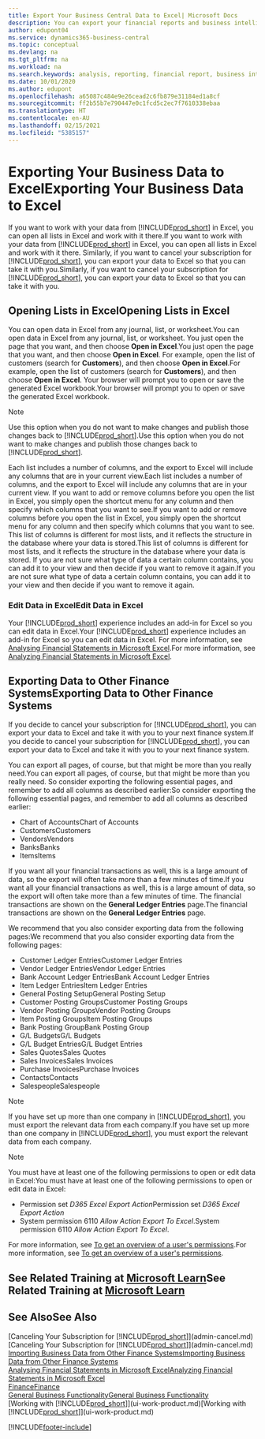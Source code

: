 ```yaml
---
title: Export Your Business Central Data to Excel| Microsoft Docs
description: You can export your financial reports and business intelligence data from Business Central  to Excel, or open your data in Excel.
author: edupont04
ms.service: dynamics365-business-central
ms.topic: conceptual
ms.devlang: na
ms.tgt_pltfrm: na
ms.workload: na
ms.search.keywords: analysis, reporting, financial report, business intelligence, BI, Excel
ms.date: 10/01/2020
ms.author: edupont
ms.openlocfilehash: a65087c484e9e26cead2c6fb879e31184ed1a8cf
ms.sourcegitcommit: ff2b55b7e790447e0c1fcd5c2ec7f7610338ebaa
ms.translationtype: HT
ms.contentlocale: en-AU
ms.lasthandoff: 02/15/2021
ms.locfileid: "5385157"
---
```

# <a name="exporting-your-business-data-to-excel"></a><span data-ttu-id="cb641-103">Exporting Your Business Data to Excel</span><span class="sxs-lookup"><span data-stu-id="cb641-103">Exporting Your Business Data to Excel</span></span>
<span data-ttu-id="cb641-104">If you want to work with your data from [!INCLUDE[prod_short](includes/prod_short.md)] in Excel, you can open all lists in Excel and work with it there.</span><span class="sxs-lookup"><span data-stu-id="cb641-104">If you want to work with your data from [!INCLUDE[prod_short](includes/prod_short.md)] in Excel, you can open all lists in Excel and work with it there.</span></span> <span data-ttu-id="cb641-105">Similarly, if you want to cancel your subscription for [!INCLUDE[prod_short](includes/prod_short.md)], you can export your data to Excel so that you can take it with you.</span><span class="sxs-lookup"><span data-stu-id="cb641-105">Similarly, if you want to cancel your subscription for [!INCLUDE[prod_short](includes/prod_short.md)], you can export your data to Excel so that you can take it with you.</span></span>

## <a name="opening-lists-in-excel"></a><span data-ttu-id="cb641-106">Opening Lists in Excel</span><span class="sxs-lookup"><span data-stu-id="cb641-106">Opening Lists in Excel</span></span>
<span data-ttu-id="cb641-107">You can open data in Excel from any journal, list, or worksheet.</span><span class="sxs-lookup"><span data-stu-id="cb641-107">You can open data in Excel from any journal, list, or worksheet.</span></span> <span data-ttu-id="cb641-108">You just open the page that you want, and then choose **Open in Excel**.</span><span class="sxs-lookup"><span data-stu-id="cb641-108">You just open the page that you want, and then choose **Open in Excel**.</span></span> <span data-ttu-id="cb641-109">For example, open the list of customers (search for **Customers**), and then choose **Open in Excel**.</span><span class="sxs-lookup"><span data-stu-id="cb641-109">For example, open the list of customers (search for **Customers**), and then choose **Open in Excel**.</span></span> <span data-ttu-id="cb641-110">Your browser will prompt you to open or save the generated Excel workbook.</span><span class="sxs-lookup"><span data-stu-id="cb641-110">Your browser will prompt you to open or save the generated Excel workbook.</span></span>  

> [!NOTE]
> <span data-ttu-id="cb641-111">Use this option when you do not want to make changes and publish those changes back to [!INCLUDE[prod_short](includes/prod_short.md)].</span><span class="sxs-lookup"><span data-stu-id="cb641-111">Use this option when you do not want to make changes and publish those changes back to [!INCLUDE[prod_short](includes/prod_short.md)].</span></span>  

<span data-ttu-id="cb641-112">Each list includes a number of columns, and the export to Excel will include any columns that are in your current view.</span><span class="sxs-lookup"><span data-stu-id="cb641-112">Each list includes a number of columns, and the export to Excel will include any columns that are in your current view.</span></span> <span data-ttu-id="cb641-113">If you want to add or remove columns before you open the list in Excel, you simply open the shortcut menu for any column and then specify which columns that you want to see.</span><span class="sxs-lookup"><span data-stu-id="cb641-113">If you want to add or remove columns before you open the list in Excel, you simply open the shortcut menu for any column and then specify which columns that you want to see.</span></span> <span data-ttu-id="cb641-114">This list of columns is different for most lists, and it reflects the structure in the database where your data is stored.</span><span class="sxs-lookup"><span data-stu-id="cb641-114">This list of columns is different for most lists, and it reflects the structure in the database where your data is stored.</span></span> <span data-ttu-id="cb641-115">If you are not sure what type of data a certain column contains, you can add it to your view and then decide if you want to remove it again.</span><span class="sxs-lookup"><span data-stu-id="cb641-115">If you are not sure what type of data a certain column contains, you can add it to your view and then decide if you want to remove it again.</span></span>  

### <a name="edit-data-in-excel"></a><span data-ttu-id="cb641-116">Edit Data in Excel</span><span class="sxs-lookup"><span data-stu-id="cb641-116">Edit Data in Excel</span></span>
<span data-ttu-id="cb641-117">Your [!INCLUDE[prod_short](includes/prod_short.md)] experience includes an add-in for Excel so you can edit data in Excel.</span><span class="sxs-lookup"><span data-stu-id="cb641-117">Your [!INCLUDE[prod_short](includes/prod_short.md)] experience includes an add-in for Excel so you can edit data in Excel.</span></span> <span data-ttu-id="cb641-118">For more information, see [Analysing Financial Statements in Microsoft Excel](finance-analyze-excel.md).</span><span class="sxs-lookup"><span data-stu-id="cb641-118">For more information, see [Analyzing Financial Statements in Microsoft Excel](finance-analyze-excel.md).</span></span>  

## <a name="exporting-data-to-other-finance-systems"></a><span data-ttu-id="cb641-119">Exporting Data to Other Finance Systems</span><span class="sxs-lookup"><span data-stu-id="cb641-119">Exporting Data to Other Finance Systems</span></span>
<span data-ttu-id="cb641-120">If you decide to cancel your subscription for [!INCLUDE[prod_short](includes/prod_short.md)], you can export your data to Excel and take it with you to your next finance system.</span><span class="sxs-lookup"><span data-stu-id="cb641-120">If you decide to cancel your subscription for [!INCLUDE[prod_short](includes/prod_short.md)], you can export your data to Excel and take it with you to your next finance system.</span></span>  

<span data-ttu-id="cb641-121">You can export all pages, of course, but that might be more than you really need.</span><span class="sxs-lookup"><span data-stu-id="cb641-121">You can export all pages, of course, but that might be more than you really need.</span></span> <span data-ttu-id="cb641-122">So consider exporting the following essential pages, and remember to add all columns as described earlier:</span><span class="sxs-lookup"><span data-stu-id="cb641-122">So consider exporting the following essential pages, and remember to add all columns as described earlier:</span></span>  

* <span data-ttu-id="cb641-123">Chart of Accounts</span><span class="sxs-lookup"><span data-stu-id="cb641-123">Chart of Accounts</span></span>  
* <span data-ttu-id="cb641-124">Customers</span><span class="sxs-lookup"><span data-stu-id="cb641-124">Customers</span></span>  
* <span data-ttu-id="cb641-125">Vendors</span><span class="sxs-lookup"><span data-stu-id="cb641-125">Vendors</span></span>  
* <span data-ttu-id="cb641-126">Banks</span><span class="sxs-lookup"><span data-stu-id="cb641-126">Banks</span></span>  
* <span data-ttu-id="cb641-127">Items</span><span class="sxs-lookup"><span data-stu-id="cb641-127">Items</span></span>  

<span data-ttu-id="cb641-128">If you want all your financial transactions as well, this is a large amount of data, so the export will often take more than a few minutes of time.</span><span class="sxs-lookup"><span data-stu-id="cb641-128">If you want all your financial transactions as well, this is a large amount of data, so the export will often take more than a few minutes of time.</span></span> <span data-ttu-id="cb641-129">The financial transactions are shown on the **General Ledger Entries** page.</span><span class="sxs-lookup"><span data-stu-id="cb641-129">The financial transactions are shown on the **General Ledger Entries** page.</span></span>  

<span data-ttu-id="cb641-130">We recommend that you also consider exporting data from the following pages:</span><span class="sxs-lookup"><span data-stu-id="cb641-130">We recommend that you also consider exporting data from the following pages:</span></span>  

* <span data-ttu-id="cb641-131">Customer Ledger Entries</span><span class="sxs-lookup"><span data-stu-id="cb641-131">Customer Ledger Entries</span></span>  
* <span data-ttu-id="cb641-132">Vendor Ledger Entries</span><span class="sxs-lookup"><span data-stu-id="cb641-132">Vendor Ledger Entries</span></span>  
* <span data-ttu-id="cb641-133">Bank Account Ledger Entries</span><span class="sxs-lookup"><span data-stu-id="cb641-133">Bank Account Ledger Entries</span></span>  
* <span data-ttu-id="cb641-134">Item Ledger Entries</span><span class="sxs-lookup"><span data-stu-id="cb641-134">Item Ledger Entries</span></span>  
* <span data-ttu-id="cb641-135">General Posting Setup</span><span class="sxs-lookup"><span data-stu-id="cb641-135">General Posting Setup</span></span>  
* <span data-ttu-id="cb641-136">Customer Posting Groups</span><span class="sxs-lookup"><span data-stu-id="cb641-136">Customer Posting Groups</span></span>  
* <span data-ttu-id="cb641-137">Vendor Posting Groups</span><span class="sxs-lookup"><span data-stu-id="cb641-137">Vendor Posting Groups</span></span>  
* <span data-ttu-id="cb641-138">Item Posting Groups</span><span class="sxs-lookup"><span data-stu-id="cb641-138">Item Posting Groups</span></span>  
* <span data-ttu-id="cb641-139">Bank Posting Group</span><span class="sxs-lookup"><span data-stu-id="cb641-139">Bank Posting Group</span></span>  
* <span data-ttu-id="cb641-140">G/L Budgets</span><span class="sxs-lookup"><span data-stu-id="cb641-140">G/L Budgets</span></span>  
* <span data-ttu-id="cb641-141">G/L Budget Entries</span><span class="sxs-lookup"><span data-stu-id="cb641-141">G/L Budget Entries</span></span>  
* <span data-ttu-id="cb641-142">Sales Quotes</span><span class="sxs-lookup"><span data-stu-id="cb641-142">Sales Quotes</span></span>  
* <span data-ttu-id="cb641-143">Sales Invoices</span><span class="sxs-lookup"><span data-stu-id="cb641-143">Sales Invoices</span></span>  
* <span data-ttu-id="cb641-144">Purchase Invoices</span><span class="sxs-lookup"><span data-stu-id="cb641-144">Purchase Invoices</span></span>  
* <span data-ttu-id="cb641-145">Contacts</span><span class="sxs-lookup"><span data-stu-id="cb641-145">Contacts</span></span>  
* <span data-ttu-id="cb641-146">Salespeople</span><span class="sxs-lookup"><span data-stu-id="cb641-146">Salespeople</span></span>  

> [!NOTE]  
> <span data-ttu-id="cb641-147">If you have set up more than one company in [!INCLUDE[prod_short](includes/prod_short.md)], you must export the relevant data from each company.</span><span class="sxs-lookup"><span data-stu-id="cb641-147">If you have set up more than one company in [!INCLUDE[prod_short](includes/prod_short.md)], you must export the relevant data from each company.</span></span>

> [!NOTE]
> <span data-ttu-id="cb641-148">You must have at least one of the following permissions to open or edit data in Excel:</span><span class="sxs-lookup"><span data-stu-id="cb641-148">You must have at least one of the following permissions to open or edit data in Excel:</span></span>
>    - <span data-ttu-id="cb641-149">Permission set *D365 Excel Export Action*</span><span class="sxs-lookup"><span data-stu-id="cb641-149">Permission set *D365 Excel Export Action*</span></span>  
>    - <span data-ttu-id="cb641-150">System permission 6110 *Allow Action Export To Excel*.</span><span class="sxs-lookup"><span data-stu-id="cb641-150">System permission 6110 *Allow Action Export To Excel*.</span></span>  

<span data-ttu-id="cb641-151">For more information, see [To get an overview of a user's permissions](ui-define-granular-permissions.md#to-get-an-overview-of-a-users-permissions).</span><span class="sxs-lookup"><span data-stu-id="cb641-151">For more information, see [To get an overview of a user's permissions](ui-define-granular-permissions.md#to-get-an-overview-of-a-users-permissions).</span></span>

## <a name="see-related-training-at-microsoft-learn"></a><span data-ttu-id="cb641-152">See Related Training at [Microsoft Learn](/learn/modules/configure-powerbi-excel-dynamics-365-business-central/index)</span><span class="sxs-lookup"><span data-stu-id="cb641-152">See Related Training at [Microsoft Learn](/learn/modules/configure-powerbi-excel-dynamics-365-business-central/index)</span></span>

## <a name="see-also"></a><span data-ttu-id="cb641-153">See Also</span><span class="sxs-lookup"><span data-stu-id="cb641-153">See Also</span></span>
<span data-ttu-id="cb641-154">[Canceling Your Subscription for [!INCLUDE[prod_short](includes/prod_short.md)]](admin-cancel.md)</span><span class="sxs-lookup"><span data-stu-id="cb641-154">[Canceling Your Subscription for [!INCLUDE[prod_short](includes/prod_short.md)]](admin-cancel.md)</span></span>  
[<span data-ttu-id="cb641-155">Importing Business Data from Other Finance Systems</span><span class="sxs-lookup"><span data-stu-id="cb641-155">Importing Business Data from Other Finance Systems</span></span>](across-import-data-configuration-packages.md)  
[<span data-ttu-id="cb641-156">Analysing Financial Statements in Microsoft Excel</span><span class="sxs-lookup"><span data-stu-id="cb641-156">Analyzing Financial Statements in Microsoft Excel</span></span>](finance-analyze-excel.md)  
[<span data-ttu-id="cb641-157">Finance</span><span class="sxs-lookup"><span data-stu-id="cb641-157">Finance</span></span>](finance.md)  
[<span data-ttu-id="cb641-158">General Business Functionality</span><span class="sxs-lookup"><span data-stu-id="cb641-158">General Business Functionality</span></span>](ui-across-business-areas.md)  
<span data-ttu-id="cb641-159">[Working with [!INCLUDE[prod_short](includes/prod_short.md)]](ui-work-product.md)</span><span class="sxs-lookup"><span data-stu-id="cb641-159">[Working with [!INCLUDE[prod_short](includes/prod_short.md)]](ui-work-product.md)</span></span>  


[!INCLUDE[footer-include](includes/footer-banner.md)]